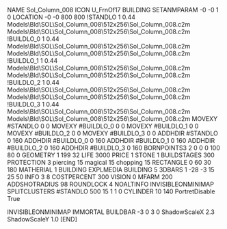 NAME Sol_Column_008
ICON U_FrnOf17
BUILDING
SETANMPARAM -0 -0 1 0
LOCATION -0 -0 800 800
!STANDLO      1 0.44 Models\Bld\SOL\Sol_Column_008\512x256\Sol_Column_008.c2m Models\Bld\SOL\Sol_Column_008\512x256\Sol_Column_008.c2m 
!BUILDLO_0    1 0.44 Models\Bld\SOL\Sol_Column_008\512x256\Sol_Column_008.c2m Models\Bld\SOL\Sol_Column_008\512x256\Sol_Column_008.c2m 
!BUILDLO_1    1 0.44 Models\Bld\SOL\Sol_Column_008\512x256\Sol_Column_008.c2m Models\Bld\SOL\Sol_Column_008\512x256\Sol_Column_008.c2m 
!BUILDLO_2    1 0.44 Models\Bld\SOL\Sol_Column_008\512x256\Sol_Column_008.c2m Models\Bld\SOL\Sol_Column_008\512x256\Sol_Column_008.c2m 
!BUILDLO_3    1 0.44 Models\Bld\SOL\Sol_Column_008\512x256\Sol_Column_008.c2m Models\Bld\SOL\Sol_Column_008\512x256\Sol_Column_008.c2m 
MOVEXY #STANDLO    0 0
MOVEXY #BUILDLO_0  0 0
MOVEXY #BUILDLO_1  0 0
MOVEXY #BUILDLO_2  0 0
MOVEXY #BUILDLO_3  0 0
ADDHDIR #STANDLO 0 160
ADDHDIR #BUILDLO_0 0 160
ADDHDIR #BUILDLO_1 0 160
ADDHDIR #BUILDLO_2 0 160
ADDHDIR #BUILDLO_3 0 160
BORNPOINTS3 2 0 0 0 100 80 0
GEOMETRY 1 199 32
LIFE     3000
PRICE 1 STONE 1
BUILDSTAGES 300
PROTECTION 3 piercing 15 magical 15 chopping 15
RECTANGLE    0 60 30 180
MATHERIAL 1 BUILDING
EXPLMEDIA BUILDING 5
3DBARS 1 -28 -3 15 25 50
INFO 3 8
COSTPERCENT 300
VISION 0
MFARM 200
ADDSHOTRADIUS 98
ROUNDLOCK 4
NOALTINFO
INVISIBLEONMINIMAP
SPLITCLUSTERS #STANDLO 500 15 1 1 0
CYLINDER 10 140
PortretDisable True

INVISIBLEONMINIMAP
IMMORTAL
BUILDBAR -3 0 3 0
ShadowScaleX 2.3
ShadowScaleY 1.0
[END]
